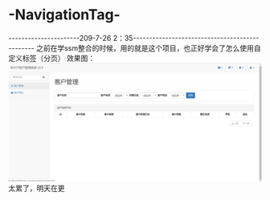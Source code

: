 # -NavigationTag-
----------------------209-7-26  2：35-----------------------------------------------
之前在学ssm整合的时候，用的就是这个项目，也正好学会了怎么使用自定义标签（分页）
效果图：
![image](https://github.com/Qyt-Coding/img-folder/blob/master/1564076296.png)
太累了，明天在更

